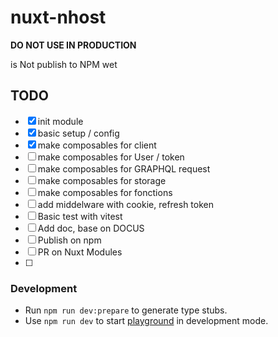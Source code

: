 # nuxt-nhost

**DO NOT USE IN PRODUCTION**

is Not publish to NPM wet

## TODO

- [x] init module 
- [x] basic setup / config 
- [x] make composables for client
- [ ] make composables for User / token 
- [ ] make composables for GRAPHQL request 
- [ ] make composables for storage
- [ ] make composables for fonctions
- [ ] add middelware with cookie, refresh token 
- [ ] Basic test with vitest
- [ ] Add doc, base on DOCUS
- [ ] Publish on npm 
- [ ] PR on Nuxt Modules
- [ ] 

### Development

- Run `npm run dev:prepare` to generate type stubs.
- Use `npm run dev` to start [playground](./playground) in development mode.

